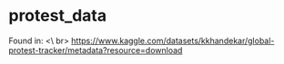 # protest_data

Found in:
<\ br>
https://www.kaggle.com/datasets/kkhandekar/global-protest-tracker/metadata?resource=download
